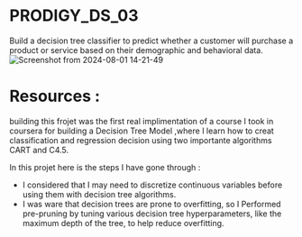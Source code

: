 # PRODIGY_DS_03
Build a decision tree classifier to predict whether a customer will purchase a product or service based on their demographic and behavioral data.
![Screenshot from 2024-08-01 14-21-49](https://github.com/user-attachments/assets/53ba83fd-8bf0-4bcb-9927-c8c7620d4a5c)

# Resources :
building this frojet was the first real implimentation of a course I took in coursera for building a Decision Tree Model ,where I learn how to creat classification and regression decision using two importante algorithms CART and C4.5.

In this projet here is the steps I have gone through :
- I considered that I may need to discretize continuous variables before using them with decision tree algorithms.
- I was ware that decision trees are prone to overfitting, so I Performed pre-pruning by tuning various decision tree hyperparameters, like the maximum depth of the tree, to help reduce overfitting.
